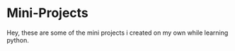 # Mini-Projects
Hey, these are some of the mini projects i created on my own while learning python. 
